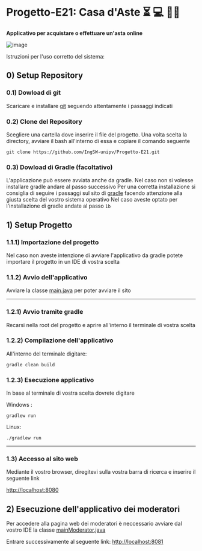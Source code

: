 # Progetto-E21: Casa d'Aste :hourglass_flowing_sand: :computer:  :man_judge:

**Applicativo per acquistare o effettuare un'asta online**

![image](https://drive.google.com/uc?id=1R9SAA4RzZff9ROwLHzviA4g83Yxr5Gne)

Istruzioni per l'uso corretto del sistema:

## 0) Setup Repository

### 0.1) Dowload di git

Scaricare e installare [git](https://git-scm.com/book/en/v2/Getting-Started-Installing-Git) seguendo attentamente i passaggi indicati

### 0.2) Clone del Repository

Scegliere una cartella dove inserire il file del progetto. Una volta scelta la directory, avviare il bash all'interno di essa
e copiare il comando seguente
```
git clone https://github.com/IngSW-unipv/Progetto-E21.git
```
### 0.3) Dowload di Gradle (facoltativo)

L'applicazione può essere avviata anche da gradle. Nel caso non si volesse installare gradle andare al passo successivo
Per una corretta installazione si consiglia di seguire i passaggi sul sito di [gradle](https://gradle.org/install/) facendo attenzione alla giusta scelta del vostro sistema operativo
Nel caso aveste optato per l'installazione di gradle andate al passo `1b`

## 1) Setup Progetto

### 1.1.1) Importazione del progetto

Nel caso non aveste intenzione di avviare l'applicativo da gradle potete importare il progetto in un IDE di vostra scelta

### 1.1.2) Avvio dell'applicativo

Avviare la classe [main.java](https://github.com/IngSW-unipv/Progetto-E21/blob/main/src/main/java/server/Main.java) per poter avviare il sito

------------

### 1.2.1) Avvio tramite gradle
Recarsi nella root del progetto e aprire all'interno il terminale di vostra scelta

### 1.2.2) Compilazione dell'applicativo
All'interno del terminale digitare: 
```
gradle clean build
```
### 1.2.3) Esecuzione applicativo
In base al terminale di vostra scelta dovrete digitare

Windows : 
```
gradlew run
```
Linux:
```
./gradlew run
```
------------

### 1.3) Accesso al sito web

Mediante il vostro browser, diregitevi sulla vostra barra di ricerca e inserire il seguente link

[http://localhost:8080](http://localhost:8080)


## 2) Esecuzione dell'applicativo dei moderatori
Per accedere alla pagina web dei moderatori è neccessario avviare dal vostro IDE la classe
[mainModerator.java](https://github.com/IngSW-unipv/Progetto-E21/blob/main/src/main/java/serverModerator/MainModerator.java)

Entrare successivamente al seguente link:
[http://localhost:8081](http://localhost:8081)

